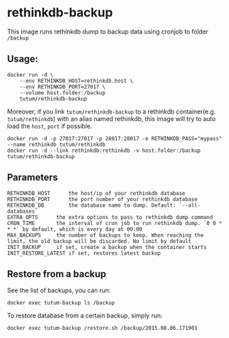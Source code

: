 # rethinkdb-backup

This image runs rethinkdb dump to backup data using cronjob to folder `/backup`

## Usage:

    docker run -d \
        --env RETHINKDB_HOST=rethinkdb.host \
        --env RETHINKDB_PORT=27017 \
        --volume host.folder:/backup
        tutum/rethinkdb-backup

Moreover, if you link `tutum/rethinkdb-backup` to a rethinkdb container(e.g. `tutum/rethinkdb`) with an alias named rethinkdb, this image will try to auto load the `host`, `port` if possible.

    docker run -d -p 27017:27017 -p 28017:28017 -e RETHINKDB_PASS="mypass" --name rethinkdb tutum/rethinkdb
    docker run -d --link rethinkdb:rethinkdb -v host.folder:/backup tutum/rethinkdb-backup

## Parameters

    RETHINKDB_HOST      the host/ip of your rethinkdb database
    RETHINKDB_PORT      the port number of your rethinkdb database
    RETHINKDB_DB        the database name to dump. Default: `--all-databases`
    EXTRA_OPTS      the extra options to pass to rethinkdb dump command
    CRON_TIME       the interval of cron job to run rethinkdb dump. `0 0 * * *` by default, which is every day at 00:00
    MAX_BACKUPS     the number of backups to keep. When reaching the limit, the old backup will be discarded. No limit by default
    INIT_BACKUP     if set, create a backup when the container starts
    INIT_RESTORE_LATEST if set, restores latest backup

## Restore from a backup

See the list of backups, you can run:

    docker exec tutum-backup ls /backup

To restore database from a certain backup, simply run:

    docker exec tutum-backup /restore.sh /backup/2015.08.06.171901
